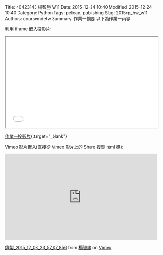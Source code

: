Title: 40423143 楊智勝 W11
Date: 2015-12-24 10:40
Modified: 2015-12-24 10:40
Category: Python
Tags: pelican, publishing
Slug: 2015cp_hw_w11
Authors: coursemdetw
Summary: 作業一摘要
以下為作業一內容

利用 iframe 嵌入投影片:

<iframe src="simplest.html" width="500" height="300"></iframe>

[作業一投影片](simplest.html){:target="_blank"}



Vimeo 影片嵌入(直接從 Vimeo 影片上的 Share 複製 html 碼):
<iframe src="https://player.vimeo.com/video/147736920" width="500" height="282" frameborder="0" webkitallowfullscreen mozallowfullscreen allowfullscreen></iframe>
<p><a href="https://vimeo.com/147736920">錄製_2015_12_03_23_57_07_856</a> from <a href="https://vimeo.com/user44207171">楊智勝</a> on <a href="https://vimeo.com">Vimeo</a>.</p>

